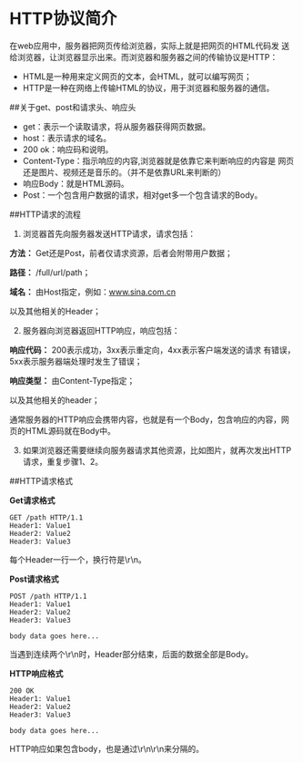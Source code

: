 # HTTP协议简介

在web应用中，服务器把网页传给浏览器，实际上就是把网页的HTML代码发
送给浏览器，让浏览器显示出来。而浏览器和服务器之间的传输协议是HTTP：  

- HTML是一种用来定义网页的文本，会HTML，就可以编写网页；
- HTTP是一种在网络上传输HTML的协议，用于浏览器和服务器的通信。

##关于get、post和请求头、响应头

- get：表示一个读取请求，将从服务器获得网页数据。
- host：表示请求的域名。
- 200 ok：响应码和说明。
- Content-Type：指示响应的内容,浏览器就是依靠它来判断响应的内容是
网页还是图片、视频还是音乐的。（并不是依靠URL来判断的）
- 响应Body：就是HTML源码。
- Post：一个包含用户数据的请求，相对get多一个包含请求的Body。

##HTTP请求的流程

1. 浏览器首先向服务器发送HTTP请求，请求包括：

**方法：** Get还是Post，前者仅请求资源，后者会附带用户数据；

**路径：** /full/url/path；

**域名：** 由Host指定，例如：www.sina.com.cn

以及其他相关的Header；

2. 服务器向浏览器返回HTTP响应，响应包括：

**响应代码：** 200表示成功，3xx表示重定向，4xx表示客户端发送的请求
有错误，5xx表示服务器端处理时发生了错误；

**响应类型：** 由Content-Type指定；

以及其他相关的header；

通常服务器的HTTP响应会携带内容，也就是有一个Body，包含响应的内容，网
页的HTML源码就在Body中。

3. 如果浏览器还需要继续向服务器请求其他资源，比如图片，就再次发出HTTP请求，重复步骤1、2。

##HTTP请求格式

**Get请求格式**
```buildoutcfg
GET /path HTTP/1.1
Header1: Value1
Header2: Value2
Header3: Value3
```
每个Header一行一个，换行符是\r\n。

**Post请求格式**
```buildoutcfg
POST /path HTTP/1.1
Header1: Value1
Header2: Value2
Header3: Value3

body data goes here...
```
当遇到连续两个\r\n时，Header部分结束，后面的数据全部是Body。

**HTTP响应格式**
```buildoutcfg
200 OK
Header1: Value1
Header2: Value2
Header3: Value3

body data goes here...
```
HTTP响应如果包含body，也是通过\r\n\r\n来分隔的。

